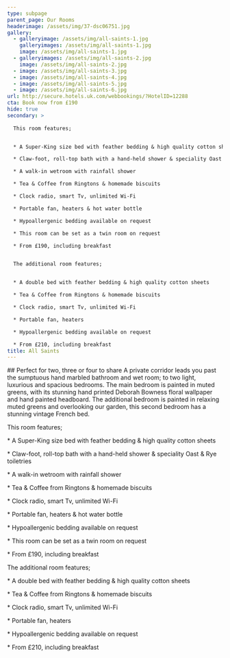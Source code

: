```yaml
---
type: subpage
parent_page: Our Rooms
headerimage: /assets/img/37-dsc06751.jpg
gallery:
  - galleryimage: /assets/img/all-saints-1.jpg
    galleryimages: /assets/img/all-saints-1.jpg
    image: /assets/img/all-saints-1.jpg
  - galleryimages: /assets/img/all-saints-2.jpg
    image: /assets/img/all-saints-2.jpg
  - image: /assets/img/all-saints-3.jpg
  - image: /assets/img/all-saints-4.jpg
  - image: /assets/img/all-saints-5.jpg
  - image: /assets/img/all-saints-6.jpg
url: http://secure.hotels.uk.com/webbookings/?HotelID=12288
cta: Book now from £190
hide: true
secondary: >
  
  This room features; 


  * A Super-King size bed with feather bedding & high quality cotton sheets

  * Claw-foot, roll-top bath with a hand-held shower & speciality Oast & Rye toiletries 

  * A walk-in wetroom with rainfall shower

  * Tea & Coffee from Ringtons & homemade biscuits 

  * Clock radio, smart Tv, unlimited Wi-Fi

  * Portable fan, heaters & hot water bottle

  * Hypoallergenic bedding available on request

  * This room can be set as a twin room on request

  * From £190, including breakfast


  The additional room features;


  * A double bed with feather bedding & high quality cotton sheets

  * Tea & Coffee from Ringtons & homemade biscuits 

  * Clock radio, smart Tv, unlimited Wi-Fi

  * Portable fan, heaters 

  * Hypoallergenic bedding available on request

  * From £210, including breakfast
title: All Saints
---
```

<div class="intro">
## Perfect for two, three or four to share   
A private corridor leads you past the sumptuous hand marbled bathroom and wet room;  to two light, luxurious and spacious bedrooms. The main bedroom is painted in muted greens, with its stunning hand printed Deborah Bowness floral wallpaper and hand painted headboard. The additional bedroom is painted in relaxing muted greens and overlooking our garden, this second bedroom has a stunning vintage French bed.
</div>
<div class="list">

This room features; 



\* A Super-King size bed with feather bedding & high quality cotton sheets

\* Claw-foot, roll-top bath with a hand-held shower & speciality Oast & Rye toiletries 

\* A walk-in wetroom with rainfall shower

\* Tea & Coffee from Ringtons & homemade biscuits 

\* Clock radio, smart Tv, unlimited Wi-Fi

\* Portable fan, heaters & hot water bottle

\* Hypoallergenic bedding available on request

\* This room can be set as a twin room on request

\* From £190, including breakfast



The additional room features;



\* A double bed with feather bedding & high quality cotton sheets

\* Tea & Coffee from Ringtons & homemade biscuits 

\* Clock radio, smart Tv, unlimited Wi-Fi

\* Portable fan, heaters 

\* Hypoallergenic bedding available on request

\* From £210, including breakfast

</div>
